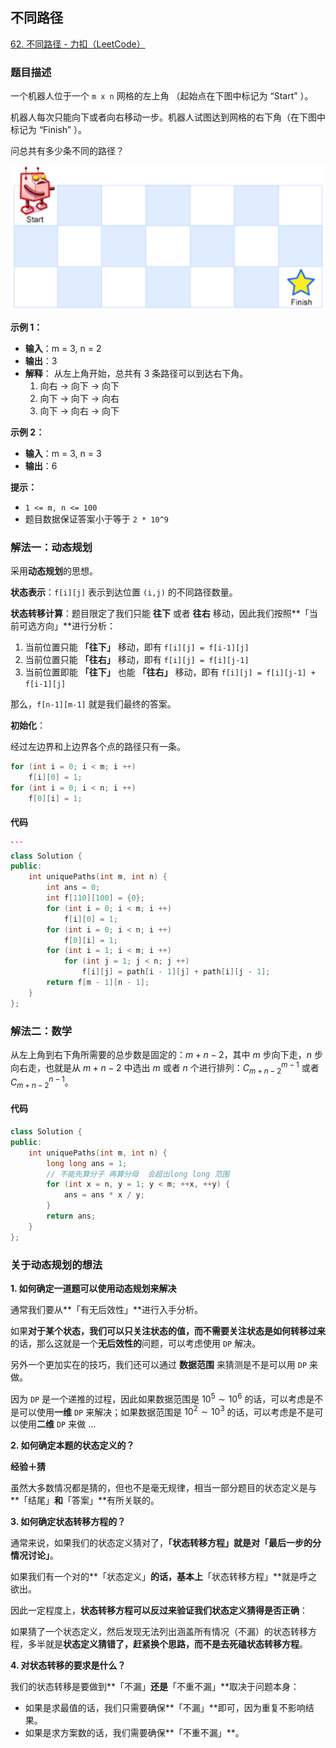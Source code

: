 ## 不同路径

[62. 不同路径 - 力扣（LeetCode）](https://leetcode.cn/problems/unique-paths/description/)

### 题目描述

一个机器人位于一个 `m x n` 网格的左上角 （起始点在下图中标记为 “Start” ）。

机器人每次只能向下或者向右移动一步。机器人试图达到网格的右下角（在下图中标记为 “Finish” ）。

问总共有多少条不同的路径？

<img src="typora文档图片/robot_maze.png" alt="robot_maze" style="zoom:150%;" />

**示例 1：**

- **输入**：m = 3, n = 2
- **输出**：3
- **解释**：
    从左上角开始，总共有 3 条路径可以到达右下角。
    1. 向右 -> 向下 -> 向下
    2. 向下 -> 向下 -> 向右
    3. 向下 -> 向右 -> 向下

**示例 2：**

- **输入**：m = 3, n = 3
- **输出**：6

**提示：**

- `1 <= m, n <= 100`
- 题目数据保证答案小于等于 `2 * 10^9`

### 解法一：动态规划

采用**动态规划**的思想。

**状态表示**：`f[i][j]` 表示到达位置 `(i,j)` 的不同路径数量。

**状态转移计算**：题目限定了我们只能 **往下** 或者 **往右** 移动，因此我们按照**「当前可选方向」**进行分析：

1. 当前位置只能 **「往下」** 移动，即有 `f[i][j] = f[i-1][j]`
2. 当前位置只能 **「往右」** 移动，即有 `f[i][j] = f[i][j-1]`
3. 当前位置即能 **「往下」** 也能 **「往右」** 移动，即有 `f[i][j] = f[i][j-1] + f[i-1][j]`

那么，`f[n-1][m-1]` 就是我们最终的答案。

**初始化**： 

经过左边界和上边界各个点的路径只有一条。

```c++
for (int i = 0; i < m; i ++)
    f[i][0] = 1;
for (int i = 0; i < n; i ++)
    f[0][i] = 1;
```

#### **代码**

````c++
```
class Solution {
public:
    int uniquePaths(int m, int n) {
        int ans = 0;
        int f[110][100] = {0};
        for (int i = 0; i < m; i ++)
            f[i][0] = 1;
        for (int i = 0; i < n; i ++)
            f[0][i] = 1;
        for (int i = 1; i < m; i ++)
            for (int j = 1; j < n; j ++)
                f[i][j] = path[i - 1][j] + path[i][j - 1];
        return f[m - 1][n - 1];
    }
};
````

### 解法二：数学

从左上角到右下角所需要的总步数是固定的：$m + n - 2$，其中 $m$ 步向下走，$n$ 步向右走，也就是从 $m + n - 2$ 中选出 $m$ 或者 $n$ 个进行排列：$C_{m + n - 2}^{m - 1}$ 或者 $C_{m + n - 2}^{n - 1}$。

#### 代码

```c++
class Solution {
public:
    int uniquePaths(int m, int n) {
        long long ans = 1;
        // 不能先算分子 再算分母  会超出long long 范围
        for (int x = n, y = 1; y < m; ++x, ++y) {
            ans = ans * x / y;
        }
        return ans;
    }
};
```

### 关于动态规划的想法

**1. 如何确定一道题可以使用动态规划来解决**

通常我们要从**「有无后效性」**进行入手分析。

如果**对于某个状态，我们可以只关注状态的值，而不需要关注状态是如何转移过来**的话，那么这就是一个**无后效性的**问题，可以考虑使用 `DP` 解决。

另外一个更加实在的技巧，我们还可以通过 **数据范围** 来猜测是不是可以用 `DP` 来做。

因为 `DP` 是一个递推的过程，因此如果数据范围是 $10^5\sim 10^6$ 的话，可以考虑是不是可以使用**一维** `DP` 来解决；如果数据范围是 $10^2\sim 10^3$ 的话，可以考虑是不是可以使用**二维** `DP` 来做 ...

**2. 如何确定本题的状态定义的？**

**经验＋猜**

虽然大多数情况都是猜的，但也不是毫无规律，相当一部分题目的状态定义是与**「结尾」**和**「答案」**有所关联的。

**3. 如何确定状态转移方程的？**

通常来说，如果我们的状态定义猜对了，**「状态转移方程」**就是对**「最后一步的分情况讨论」**。

如果我们有一个对的**「状态定义」**的话，基本上**「状态转移方程」**就是呼之欲出。

因此一定程度上，**状态转移方程可以反过来验证我们状态定义猜得是否正确**：

如果猜了一个状态定义，然后发现无法列出涵盖所有情况（不漏）的状态转移方程，多半就是**状态定义猜错了，赶紧换个思路，而不是去死磕状态转移方程**。

**4. 对状态转移的要求是什么？**

我们的状态转移是要做到**「不漏」**还是**「不重不漏」**取决于问题本身：

- 如果是求最值的话，我们只需要确保**「不漏」**即可，因为重复不影响结果。
- 如果是求方案数的话，我们需要确保**「不重不漏」**。
